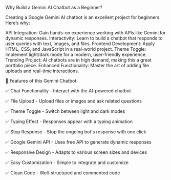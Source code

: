 Why Build a Gemini AI Chatbot as a Beginner?

Creating a Google Gemini AI chatbot is an excellent project for beginners. Here’s why:

API Integration: Gain hands-on experience working with APIs like Gemini for dynamic responses.
Interactivity: Learn to build a chatbot that responds to user queries with text, images, and files.
Frontend Development: Apply HTML, CSS, and JavaScript in a real-world project.
Theme Toggle: Implement light/dark mode for a modern, user-friendly experience.
Trending Project: AI chatbots are in high demand, making this a great portfolio piece.
Enhanced Functionality: Master the art of adding file uploads and real-time interactions.

🚀 Features of this Gemini Chatbot

✅ Chat Functionality - Interact with the AI-powered chatbot

✅ File Upload - Upload files or images and ask related questions

✅ Theme Toggle - Switch between light and dark modes

✅ Typing Effect - Responses appear with a typing animation

✅ Stop Response - Stop the ongoing bot's response with one click

✅ Google Gemini API - Uses free API to generate dynamic responses

✅ Responsive Design - Adapts to various screen sizes and devices

✅ Easy Customization - Simple to integrate and customize

✅ Clean Code - Well-structured and commented code
